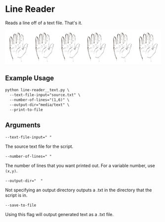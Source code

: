 # Line Reader

Reads a line off of a text file. That's it.

![illustration](image.png)


## Example Usage
```
python line-reader__text.py \
  --text-file-input="source.txt" \
  --number-of-lines="(1,6)" \
  --output-dir="media/text" \
  --print-to-file
```
## Arguments

`--text-file-input=" "`

The source text file for the script.

`--number-of-lines=" "`

The number of lines that you want printed out. For a variable number, use `(x,y)`.

`--output-dir="  "`

Not specifying an output directory outputs a .txt in the directory that the script is in.

`--save-to-file`

Using this flag will output generated text as a .txt file.
